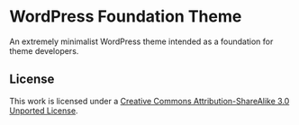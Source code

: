 # WordPress Foundation Theme

An extremely minimalist WordPress theme intended as a foundation for theme developers.

## License

This work is licensed under a [Creative Commons Attribution-ShareAlike 3.0 Unported License](http://creativecommons.org/licenses/by-sa/3.0/).